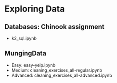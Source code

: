 # Exploring Data

## Databases: Chinook assignment
* k2_sql.ipynb

## MungingData
* Easy: easy-yelp.ipynb
* Medium: cleaning_exercises_all-regular.ipynb
* Advanced: cleaning_exercises_all-advanced.ipynb
